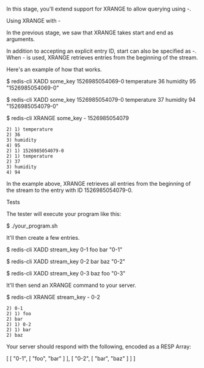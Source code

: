 In this stage, you'll extend support for XRANGE to allow querying using -.

Using XRANGE with -

In the previous stage, we saw that XRANGE takes start and end as arguments.

In addition to accepting an explicit entry ID, start can also be specified as -. When - is used, XRANGE retrieves entries from the beginning of the stream.

Here's an example of how that works.

$ redis-cli XADD some_key 1526985054069-0 temperature 36 humidity 95
"1526985054069-0"

$ redis-cli XADD some_key 1526985054079-0 temperature 37 humidity 94
"1526985054079-0"

$ redis-cli XRANGE some_key - 1526985054079
```1) 1) 1526985054069-0
2) 1) temperature
2) 36
3) humidity
4) 95
2) 1) 1526985054079-0
2) 1) temperature
2) 37
3) humidity
4) 94
```

In the example above, XRANGE retrieves all entries from the beginning of the stream to the entry with ID 1526985054079-0.

Tests

The tester will execute your program like this:

$ ./your_program.sh

It'll then create a few entries.

$ redis-cli XADD stream_key 0-1 foo bar
"0-1"

$ redis-cli XADD stream_key 0-2 bar baz
"0-2"

$ redis-cli XADD stream_key 0-3 baz foo
"0-3"

It'll then send an XRANGE command to your server.

$ redis-cli XRANGE stream_key - 0-2
```1) 1) 
2) 0-1
2) 1) foo
2) bar
2) 1) 0-2
2) 1) bar
2) baz
```
Your server should respond with the following, encoded as a RESP Array:

[
[
"0-1",
[
"foo",
"bar"
]
],
[
"0-2",
[
"bar",
"baz"
]
]
]